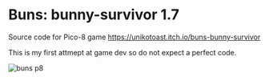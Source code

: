 # Buns: bunny-survivor 1.7

Source code for Pico-8 game https://unikotoast.itch.io/buns-bunny-survivor

This is my first attmept at game dev so do not expect a perfect code.


![buns p8](https://user-images.githubusercontent.com/106836544/174656347-5479a6da-c8d8-4056-9246-ac93846b4e02.png)
